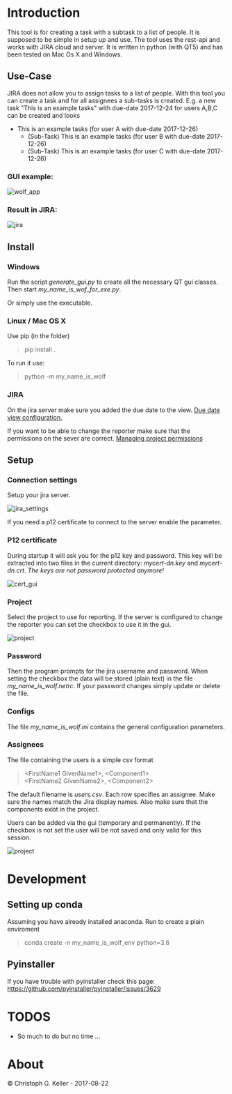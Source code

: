 # Introduction

This tool is for creating a task with a subtask to a list of people.
It is supposed to be simple in setup up and use. The tool uses the rest-api and
works with JIRA cloud and server. It is written in python (with QT5) and has been tested on Mac Os X and Windows.


## Use-Case
JIRA does not allow you to assign tasks to a list of people.
With this tool you can create a task and for all assignees a sub-tasks is created.
E.g. a new task "This is an example tasks"  with due-date 2017-12-24 for
users A,B,C can be created and looks

* This is an example tasks (for user A with due-date 2017-12-26)
  * (Sub-Task) This is an example tasks  (for user B with due-date 2017-12-26)
  * (Sub-Task) This is an example tasks  (for user C with due-date 2017-12-26)

### GUI example:

![wolf_app](docs/images/wolf_app.png)

### Result in JIRA:

![jira](docs/images/jira.png)


## Install 

### Windows
Run the script *generate_gui.py* to create all the necessary QT gui classes.
Then start *my_name_is_wof_for_exe.py*.

Or simply use the executable.

### Linux / Mac OS X

Use pip (in the folder)
> pip install .

To run it use:

> python -m my_name_is_wolf

### JIRA
On the jira server make sure you added the due date to the view.
[Due date view configuration.](https://confluence.atlassian.com/jirakb/due-date-field-is-missing-189431917.html)

If you want to be able to change the reporter make sure that the permissions on the sever are correct.
[Managing project permissions](https://confluence.atlassian.com/adminjiraserver073/managing-project-permissions-861253293.html?_ga=2.32665981.2119638840.1514317773-2137838086.1513955264)

## Setup

### Connection settings
Setup your jira server.

![jira_settings](docs/images/jira_settings.png)

If you need a p12 certificate to connect to the server enable the parameter.


### P12 certificate
During startup it will ask you for the p12 key and password. 
This key will be extracted into two files in the current directory:
*mycert-dn.key* and *mycert-dn.crt*. _The keys are not password protected anymore!_

![cert_gui](docs/images/cert_gui.png)

### Project
Select the project to use for reporting.
If the server is configured to change the reporter you can
set the checkbox to use it in the gui.

![project](docs/images/project.png)


### Password
Then the program prompts for the jira username and password.
When setting the checkbox the data will be stored (plain text) in the file *my_name_is_wolf.netrc*.
If your password changes simply update or delete the file.
  
### Configs
The file *my_name_is_wolf.ini* contains the general configuration parameters.


### Assignees
The file containing the users is a simple csv format
>\<FirstName1 GivenName1\>, \<Component1\> \
>\<FirstName2 GivenName2\>, \<Component2\>

The default filename is *users.csv*. Each row specifies an assignee. Make sure the names match the Jira display names.
Also make sure that the components exist in the project.

Users can be added via the gui (temporary and permanently).
If the checkbox is not set the user will be not saved and only valid for this session.

![project](docs/images/add_user.png)


# Development

## Setting up conda

Assuming you have already installed anaconda.
Run to create a plain enviroment
> conda create -n my_name_is_wolf_env python=3.6

## Pyinstaller
If you have trouble with pyinstaller check this page:
https://github.com/pyinstaller/pyinstaller/issues/3629

# TODOS
* So much to do but no time ...

# About
&copy; Christoph G. Keller - 2017-08-22